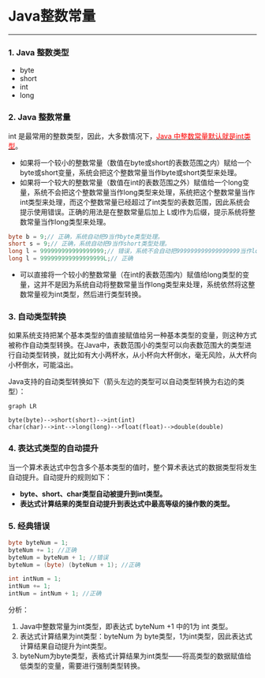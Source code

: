 # Java整数常量

---

### 1. Java 整数类型

- byte
- short
- int
- long

### 2. Java 整数常量

int 是最常用的整数类型，因此，大多数情况下，<u><font color =  red>Java 中整数常量默认就是int类型</font></u>。

- 如果将一个较小的整数常量（数值在byte或short的表数范围之内）赋给一个byte或short变量，系统会把这个整数常量当作byte或short类型来处理。
- 如果将一个较大的整数常量（数值在int的表数范围之外）赋值给一个long变量，系统不会把这个整数常量当作long类型来处理，系统把这个整数常量当作int类型来处理，而这个整数常量已经超过了int类型的表数范围，因此系统会提示使用错误。正确的用法是在整数常量后加上 L或l作为后缀，提示系统将整数常量当作long类型来处理。

```java
byte b = 9;// 正确，系统自动把9当作byte类型处理。
short s = 9;// 正确，系统自动把9当作short类型处理。
long l = 999999999999999999;// 错误，系统不会自动把999999999999999999当作long类型处理，而999999999999999999超过了int的表数范围，所以报错！
long l = 999999999999999999L;// 正确
```

- 可以直接将一个较小的整数常量（在int的表数范围内）赋值给long类型的变量，这并不是因为系统自动将整数常量当作long类型来处理，系统依然将这整数常量视为int类型，然后进行类型转换。

### 3. 自动类型转换

如果系统支持把某个基本类型的值直接赋值给另一种基本类型的变量，则这种方式被称作自动类型转换。在Java中，表数范围小的类型可以向表数范围大的类型进行自动类型转换，就比如有大小两杯水，从小杯向大杯倒水，毫无风险，从大杯向小杯倒水，可能溢出。

Java支持的自动类型转换如下（箭头左边的类型可以自动类型转换为右边的类型）：

```mermaid
graph LR

byte(byte)-->short(short)-->int(int)
char(char)-->int-->long(long)-->float(float)-->double(double)
```

### 4. 表达式类型的自动提升

当一个算术表达式中包含多个基本类型的值时，整个算术表达式的数据类型将发生自动提升。自动提升的规则如下：

- **byte、short、char类型自动被提升到int类型。**
- **表达式计算结果的类型自动提升到表达式中最高等级的操作数的类型。**

### 5. 经典错误

```java
byte byteNum = 1;
byteNum += 1; //正确
byteNum = byteNum + 1; //错误
byteNum = (byte) (byteNum + 1); //正确

int intNum = 1;
intNum += 1;
intNum = intNum + 1; //正确
```

分析：

1. Java中整数常量为int类型，即表达式 byteNum +1 中的1为 int 类型。
2. 表达式计算结果为int类型：byteNum 为 byte类型，1为int类型，因此表达式计算结果自动提升为int类型。
3. byteNum为byte类型，表格式计算结果为int类型——将高类型的数据赋值给低类型的变量，需要进行强制类型转换。

